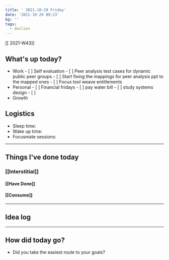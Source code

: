 ```yaml
---
title: ' 2021-10-29 Friday'
date: '2021-10-29 09:23'
bg: ''
tags:
  - dailies
---
```


[[ 2021-W43]]

## What's up today?

- Work - [ ] Self evaluation - [ ] Peer analysis test cases for dynamic public peer groups - [ ] Start fixing the mappings for peer analysis ppt to the mapped ones - [ ] Focus tool weave entitlements
- Personal - [ ] Financial fridays - [ ] pay water bill - [ ] study systems design - [ ]
- Growth

## Logistics

- Sleep time:
- Wake up time:
- Focusmate sessions:

---

## Things I've done today

### [[Interstitial]]

#### [[Have Done]]

#### [[Consume]]

---

## Idea log

---

## How did today go?

- Did you take the easiest route to your goals?
